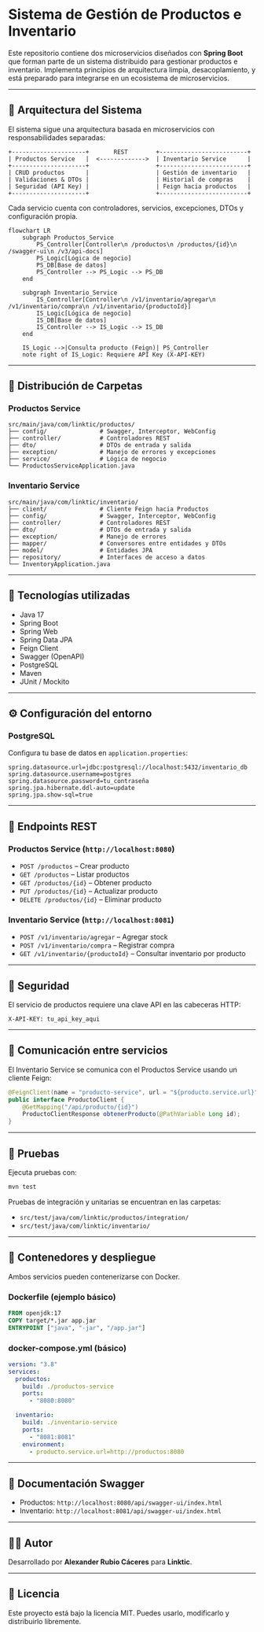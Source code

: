 
# Sistema de Gestión de Productos e Inventario

Este repositorio contiene dos microservicios diseñados con **Spring Boot** que forman parte de un sistema distribuido para gestionar productos e inventario. Implementa principios de arquitectura limpia, desacoplamiento, y está preparado para integrarse en un ecosistema de microservicios.

---

## 🧱 Arquitectura del Sistema

El sistema sigue una arquitectura basada en microservicios con responsabilidades separadas:

```
+---------------------+       REST        +-------------------------+
| Productos Service   |  <------------->  | Inventario Service      |
+---------------------+                   +-------------------------+
| CRUD productos      |                   | Gestión de inventario   |
| Validaciones & DTOs |                   | Historial de compras    |
| Seguridad (API Key) |                   | Feign hacia productos   |
+---------------------+                   +-------------------------+
```

Cada servicio cuenta con controladores, servicios, excepciones, DTOs y configuración propia.

```mermaid
flowchart LR
    subgraph Productos_Service
        PS_Controller[Controller\n /productos\n /productos/{id}\n /swagger-ui\n /v3/api-docs]
        PS_Logic[Lógica de negocio]
        PS_DB[Base de datos]
        PS_Controller --> PS_Logic --> PS_DB
    end

    subgraph Inventario_Service
        IS_Controller[Controller\n /v1/inventario/agregar\n /v1/inventario/compra\n /v1/inventario/{productoId}]
        IS_Logic[Lógica de negocio]
        IS_DB[Base de datos]
        IS_Controller --> IS_Logic --> IS_DB
    end

    IS_Logic -->|Consulta producto (Feign)| PS_Controller
    note right of IS_Logic: Requiere API Key (X-API-KEY)
```


---

## 📂 Distribución de Carpetas

### Productos Service

```
src/main/java/com/linktic/productos/
├── config/               # Swagger, Interceptor, WebConfig
├── controller/           # Controladores REST
├── dto/                  # DTOs de entrada y salida
├── exception/            # Manejo de errores y excepciones
├── service/              # Lógica de negocio
└── ProductosServiceApplication.java
```

### Inventario Service

```
src/main/java/com/linktic/inventario/
├── client/               # Cliente Feign hacia Productos
├── config/               # Swagger, Interceptor, WebConfig
├── controller/           # Controladores REST
├── dto/                  # DTOs de entrada y salida
├── exception/            # Manejo de errores
├── mapper/               # Conversores entre entidades y DTOs
├── model/                # Entidades JPA
├── repository/           # Interfaces de acceso a datos
└── InventoryApplication.java
```

---

## 🚀 Tecnologías utilizadas

- Java 17
- Spring Boot
- Spring Web
- Spring Data JPA
- Feign Client
- Swagger (OpenAPI)
- PostgreSQL
- Maven
- JUnit / Mockito

---

## ⚙️ Configuración del entorno

### PostgreSQL

Configura tu base de datos en `application.properties`:

```properties
spring.datasource.url=jdbc:postgresql://localhost:5432/inventario_db
spring.datasource.username=postgres
spring.datasource.password=tu_contraseña
spring.jpa.hibernate.ddl-auto=update
spring.jpa.show-sql=true
```

---

## 🧪 Endpoints REST

### Productos Service (`http://localhost:8080`)

- `POST /productos` – Crear producto
- `GET /productos` – Listar productos
- `GET /productos/{id}` – Obtener producto
- `PUT /productos/{id}` – Actualizar producto
- `DELETE /productos/{id}` – Eliminar producto

### Inventario Service (`http://localhost:8081`)

- `POST /v1/inventario/agregar` – Agregar stock
- `POST /v1/inventario/compra` – Registrar compra
- `GET /v1/inventario/{productoId}` – Consultar inventario por producto

---

## 🔐 Seguridad

El servicio de productos requiere una clave API en las cabeceras HTTP:

```
X-API-KEY: tu_api_key_aqui
```

---

## 🔄 Comunicación entre servicios

El Inventario Service se comunica con el Productos Service usando un cliente Feign:

```java
@FeignClient(name = "producto-service", url = "${producto.service.url}")
public interface ProductoClient {
    @GetMapping("/api/producto/{id}")
    ProductoClientResponse obtenerProducto(@PathVariable Long id);
}
```

---

## 🧪 Pruebas

Ejecuta pruebas con:

```bash
mvn test
```

Pruebas de integración y unitarias se encuentran en las carpetas:

- `src/test/java/com/linktic/productos/integration/`
- `src/test/java/com/linktic/inventario/`

---

## 🐳 Contenedores y despliegue

Ambos servicios pueden contenerizarse con Docker.

### Dockerfile (ejemplo básico)

```dockerfile
FROM openjdk:17
COPY target/*.jar app.jar
ENTRYPOINT ["java", "-jar", "/app.jar"]
```

### docker-compose.yml (básico)

```yaml
version: "3.8"
services:
  productos:
    build: ./productos-service
    ports:
      - "8080:8080"

  inventario:
    build: ./inventario-service
    ports:
      - "8081:8081"
    environment:
      - producto.service.url=http://productos:8080
```

---

## 📘 Documentación Swagger

- Productos: `http://localhost:8080/api/swagger-ui/index.html`
- Inventario: `http://localhost:8081/api/swagger-ui/index.html`

---

## 🧑‍💻 Autor

Desarrollado por **Alexander Rubio Cáceres** para **Linktic**.

---

## 📝 Licencia

Este proyecto está bajo la licencia MIT. Puedes usarlo, modificarlo y distribuirlo libremente.
